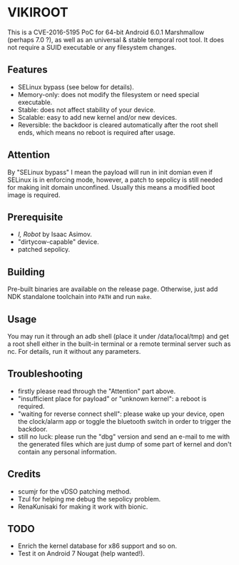 # VIKIROOT

This is a CVE-2016-5195 PoC for 64-bit Android 6.0.1 Marshmallow (perhaps 7.0 ?), as well as an universal & stable temporal root tool. It does not require a SUID executable or any filesystem changes.

## Features

- SELinux bypass (see below for details).
- Memory-only: does not modify the filesystem or need special executable.
- Stable: does not affect stability of your device.
- Scalable: easy to add new kernel and/or new devices.
- Reversible: the backdoor is cleared automatically after the root shell ends, which means no reboot is required after usage.

## Attention

By "SELinux bypass" I mean the payload will run in init domian even if SELinux is in enforcing mode, however, a patch to sepolicy is still needed for making init domain unconfined. Usually this means a modified boot image is required.

## Prerequisite
- *I, Robot* by Isaac Asimov.
- "dirtycow-capable" device.
- patched sepolicy.

## Building

Pre-built binaries are available on the release page. Otherwise, just add NDK standalone toolchain into `PATH` and run `make`.

## Usage

You may run it through an adb shell (place it under /data/local/tmp) and get a root shell either in the built-in terminal or a remote terminal server such as nc. For details, run it without any parameters.

## Troubleshooting

- firstly please read through the "Attention" part above.
- "insufficient place for payload" or "unknown kernel": a reboot is required.
- "waiting for reverse connect shell": please wake up your device, open the clock/alarm app or toggle the bluetooth switch in order to trigger the backdoor.
- still no luck: please run the "dbg" version and send an e-mail to me with the generated files which are just dump of some part of kernel and don't contain any personal information.

## Credits

- scumjr for the vDSO patching method.
- Tzul for helping me debug the sepolicy problem.
- RenaKunisaki for making it work with bionic.

## TODO

- Enrich the kernel database for x86 support and so on.
- Test it on Android 7 Nougat (help wanted!).
